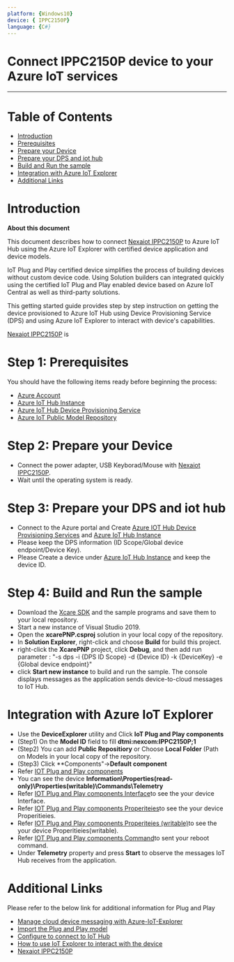 ```yaml
---
platform: {Windows10}
device: { IPPC2150P}
language: {C#}
---
```


Connect IPPC2150P device to your Azure IoT services
===

---
# Table of Contents

-   [Introduction](#Introduction)
-   [Prerequisites](#Prerequisites)
-   [Prepare your Device](#preparethedevice)
-   [Prepare your DPS and iot hub](#GetDPSInformation)
-   [Build and Run the sample](#BuildRunSample)
-   [Integration with Azure IoT Explorer](#IntegrationwithAzureIoTExplorer)
-   [Additional Links](#AdditionalLinks)

<a name="Introduction"></a>

# Introduction 

**About this document**

This document describes how to connect [Nexaiot IPPC2150P]( https://nexaiot.com/en/product/Industrial%20PC/Industrial%20Panel%20PC%20-%20ATOM/IPPC2150P) to Azure IoT Hub using the Azure IoT Explorer with certified device application and device models.

IoT Plug and Play certified device simplifies the process of building devices without custom device code. Using Solution builders can integrated quickly using the certified IoT Plug and Play enabled device based on Azure IoT Central as well as third-party solutions.

This getting started guide provides step by step instruction on getting the device provisioned to Azure IoT Hub using Device Provisioning Service (DPS) and using Azure IoT Explorer to interact with device's capabilities.

[Nexaiot IPPC2150P]( https://nexaiot.com/en/product/Industrial%20PC/Industrial%20Panel%20PC%20-%20ATOM/IPPC2150P) is 	

<a name="Prerequisites"></a>
# Step 1: Prerequisites

You should have the following items ready before beginning the process:

-   [Azure Account](https://portal.azure.com)
-   [Azure IoT Hub Instance](https://docs.microsoft.com/en-us/azure/iot-hub/about-iot-hub)
-   [Azure IoT Hub Device Provisioning Service](https://docs.microsoft.com/en-us/azure/iot-dps/quick-setup-auto-provision)
-   [Azure IoT Public Model Repository](https://docs.microsoft.com/en-us/azure/iot-pnp/concepts-model-repository)

<a name="preparethedevice"></a>
# Step 2: Prepare your Device

-   Connect the power adapter, USB Keyborad/Mouse with [Nexaiot IPPC2150P]( https://nexaiot.com/en/product/Industrial%20PC/Industrial%20Panel%20PC%20-%20ATOM/IPPC2150P).
-   Wait until the operating system is ready.

<a name="GetDPSInformation"></a>
# Step 3: Prepare your DPS and iot hub

-   Connect to the Azure portal and Create [Azure IOT Hub Device Provisioning Services](https://docs.microsoft.com/en-us/azure/iot-dps/quick-setup-auto-provision) and [Azure IoT Hub Instance](https://docs.microsoft.com/en-us/azure/iot-hub/about-iot-hub)
-   Please keep the DPS information (ID Scope/Global device endpoint/Device Key).
-   Please Create a device under [Azure IoT Hub Instance](https://docs.microsoft.com/en-us/azure/iot-hub/about-iot-hub) and keep the device ID.

<a name="BuildRunSample"></a>
# Step 4: Build and Run the sample

-   Download the [Xcare SDK](https://github.com/allanchen1971/AzureCertification/tree/master/PNP_Xcare_IPPC2150P) and the sample programs and save them to your local repository.
-   Start a new instance of Visual Studio 2019.
-   Open the **xcarePNP.csproj** solution in your local copy of the repository.
-   In **Solution Explorer**, right-click and choose **Build** for build this project.
-   right-click the **XcarePNP** project, click **Debug**, and then add run parameter : "-s dps -i {DPS ID Scope} -d {Device ID} -k {DeviceKey} -e {Global device endpoint}"
-   click **Start new instance** to build and run the sample. The console displays messages as the application sends device-to-cloud messages to IoT Hub.

<a name="IntegrationwithAzureIoTExplorer"></a>
# Integration with Azure IoT Explorer

-   Use the **DeviceExplorer** utility and Click **IoT Plug and Play components**
-   (Step1) On the **Model ID** field to fill **dtmi:nexcom:IPPC2150P;1**
-   (Step2) You can add **Public Repositiory** or Choose **Local Folder** (Path on Models in your local copy of the repository.
-   (Step3) Click **Components"->**Default component**
-   Refer [IOT Plug and Play components]( https://github.com/allanchen1971/AzureCertification/tree/master/PNP_Xcare_IPPC2150P/Picture/PNP1.jpg)
-   You can see the device **Information\Properties(read-only)\Properties(writable)\Commands\Telemetry**
-   Refer [IOT Plug and Play components Interface]( https://github.com/allanchen1971/AzureCertification/tree/master/PNP_Xcare_IPPC2150P/Picture/PNP2.jpg)to see the your device Interface.
-   Refer [IOT Plug and Play components Properiteies]( https://github.com/allanchen1971/AzureCertification/tree/master/PNP_Xcare_IPPC2150P/Picture/PNP3.jpg)to see the your device Properitieies.
-   Refer [IOT Plug and Play components Properiteies (writable)]( https://github.com/allanchen1971/AzureCertification/tree/master/PNP_Xcare_IPPC2150P/Picture/PNP4.jpg)to see the your device Properitieies(writable).
-   Refer [IOT Plug and Play components Command]( https://github.com/allanchen1971/AzureCertification/tree/master/PNP_Xcare_IPPC2150P/Picture/pnp5.jpg)to sent your reboot command.
-   Under **Telemetry** property and press **Start** to observe the messages IoT Hub receives from the application.


<a name="AdditionalLinks"></a>
# Additional Links

Please refer to the below link for additional information for Plug and Play 
-   [Manage cloud device messaging with Azure-IoT-Explorer](https://github.com/Azure/azure-iot-explorer/releases)
-   [Import the Plug and Play model](https://docs.microsoft.com/en-us/azure/iot-pnp/concepts-model-repository)
-   [Configure to connect to IoT Hub](https://docs.microsoft.com/en-us/azure/iot-pnp/quickstart-connect-device-c)
-   [How to use IoT Explorer to interact with the device ](https://docs.microsoft.com/en-us/azure/iot-pnp/howto-use-iot-explorer#install-azure-iot-explorer)   
-   [Nexaiot IPPC2150P]( https://nexaiot.com/en/product/Industrial%20PC/Industrial%20Panel%20PC%20-%20ATOM/IPPC2150P)
